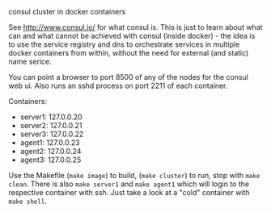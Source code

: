 consul cluster in docker containers

See http://www.consul.io/ for what consul is.
This is just to learn about what can and what cannot be achieved 
with consul (inside docker) - the idea is to use the service registry
and dns to orchestrate services in multiple docker containers from within, without the need for external (and static) name serice.

You can point a browser to port 8500 of any of the nodes for the consul web ui. Also runs an sshd process on port 2211 of each container.

Containers:

- server1: 127.0.0.20
- server2: 127.0.0.21
- server3: 127.0.0.22
- agent1: 127.0.0.23
- agent2: 127.0.0.24
- agent3: 127.0.0.25

Use the Makefile (`make image`) to build, (`make cluster`) to run, stop with `make clean`. There is also `make server1` and `make agent1` which will login to the respective container with ssh. Just take a look at a "cold" container with `make shell`.

